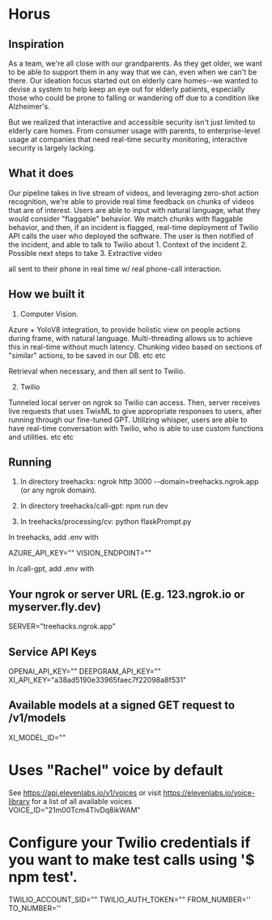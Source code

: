 # Horus

## Inspiration
As a team, we're all close with our grandparents. As they get older, we want to be able to support them in any way that we can, even when we can't be there. Our ideation focus started out on elderly care homes--we wanted to devise a system to help keep an eye out for elderly patients, especially those who could be prone to falling or wandering off due to a condition like Alzheimer's.

But we realized that interactive and accessible security isn't just limited to elderly care homes. From consumer usage with parents, to enterprise-level usage at companies that need real-time security monitoring, interactive security is largely lacking. 

## What it does
Our pipeline takes in live stream of videos, and leveraging zero-shot action recognition, we're able to provide real time feedback on chunks of videos that are of interest. Users are able to input with natural language, what they would consider "flaggable" behavior. We match chunks with flaggable behavior, and then, if an incident is flagged, real-time deployment of Twilio API calls the user who deployed the software. The user is then notified of the incident, and able to talk to Twilio about 
      1. Context of the incident
      2. Possible next steps to take
      3. Extractive video

all sent to their phone in real time w/ real phone-call interaction. 


## How we built it

1. Computer Vision.

Azure + YoloV8 integration, to provide holistic view on people actions during frame, with natural language. Multi-threading allows us to achieve this in real-time without much latency. Chunking video based on sections of "similar" actions, to be saved in our DB.  etc etc

Retrieval when necessary, and then all sent to Twilio. 

2. Twilio

Tunneled local server on ngrok so Twilio can access. Then, server receives live requests that uses TwixML to give appropriate responses to users, after running through our fine-tuned GPT. Utilizing whisper, users are able to have real-time conversation with Twilio, who is able to use custom functions and utilities. etc etc 



## Running

1. In directory treehacks: ngrok http 3000 --domain=treehacks.ngrok.app (or any ngrok domain).

2. In directory treehacks/call-gpt: npm run dev

3. In treehacks/processing/cv: python flaskPrompt.py

In treehacks, add .env with

AZURE_API_KEY=""
VISION_ENDPOINT=""

In /call-gpt, add .env with 

## Your ngrok or server URL (E.g. 123.ngrok.io or myserver.fly.dev)

SERVER="treehacks.ngrok.app"

## Service API Keys

OPENAI_API_KEY=""
DEEPGRAM_API_KEY=""
XI_API_KEY="a38ad5190e33965faec7f22098a8f531"

## Available models at a signed GET request to /v1/models

XI_MODEL_ID=""

# Uses "Rachel" voice by default
See https://api.elevenlabs.io/v1/voices or visit https://elevenlabs.io/voice-library for a list of all available voices
VOICE_ID="21m00Tcm4TlvDq8ikWAM"

# Configure your Twilio credentials if you want to make test calls using '$ npm test'.
TWILIO_ACCOUNT_SID=""
TWILIO_AUTH_TOKEN=""
FROM_NUMBER=''
TO_NUMBER=''


